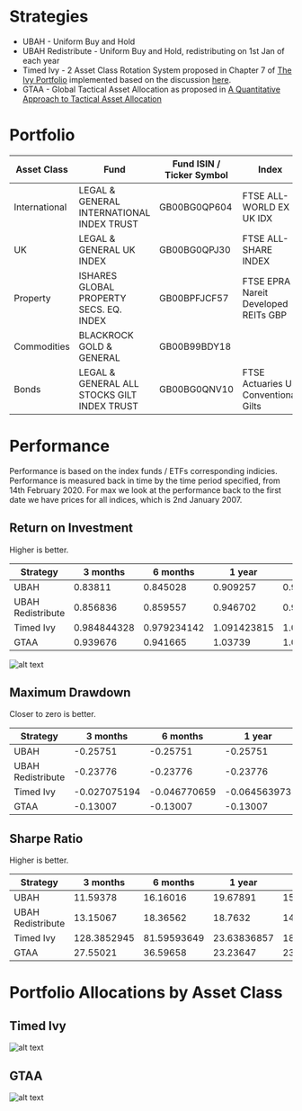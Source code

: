 # Strategies

* UBAH - Uniform Buy and Hold
* UBAH Redistribute - Uniform Buy and Hold, redistributing on 1st Jan of each year
* Timed Ivy - 2 Asset Class Rotation System proposed in Chapter 7 of [The Ivy Portfolio](https://books.google.co.uk/books/about/The_Ivy_Portfolio.html?id=DP_YREBTXREC&redir_esc=y) implemented based on the discussion [here](https://www.stopsaving.com/how-harvard-and-yale-invest/).
* GTAA - Global Tactical Asset Allocation as proposed in [A Quantitative Approach to Tactical Asset Allocation
](https://poseidon01.ssrn.com/delivery.php?ID=276073029008000083007122114088076120022037040029059051090103083007005091075067077077038055005012119033032068009088005064103126055081044083067125127028086097081026060017015031091105004107003127021113004123018086102115092104024121115127064064118029074&EXT=pdf)

# Portfolio

| Asset Class   | Fund                                        | Fund ISIN / Ticker Symbol | Index                                | Index ISIN    |
|---------------|---------------------------------------------|---------------------------|--------------------------------------|---------------|
| International | LEGAL & GENERAL INTERNATIONAL INDEX TRUST   | GB00BG0QP604              | FTSE ALL-WORLD EX UK IDX             | FTAWXUKSP:FSI |
| UK            | LEGAL & GENERAL UK INDEX                    | GB00BG0QPJ30              | FTSE ALL-SHARE INDEX                 | FTASXS:FSI    |
| Property      | ISHARES GLOBAL PROPERTY SECS. EQ. INDEX     | GB00BPFJCF57              | FTSE EPRA Nareit Developed REITs GBP | FTERGLS:FSI   |
| Commodities   | BLACKROCK GOLD & GENERAL                | GB00B99BDY18                      |             |       |
| Bonds         | LEGAL & GENERAL ALL STOCKS GILT INDEX TRUST | GB00BG0QNV10              | FTSE Actuaries UK Conventional Gilts | BG05:FSI      |

# Performance

Performance is based on the index funds / ETFs corresponding indicies. Performance is measured back in time by the time period
specified, from 14th February 2020. For max we look at the performance back to the first date we have prices for
all indices, which is 2nd January 2007.

## Return on Investment

Higher is better.

| Strategy          | 3 months | 6 months | 1 year   | 3 years  | 5 years  | Max      |
|-------------------|----------|----------|----------|----------|----------|----------|
| UBAH              | 0.83811  | 0.845028 | 0.909257 | 0.972598 | 1.180712 | 1.48514  |
| UBAH Redistribute | 0.856836 | 0.859557 | 0.946702 | 0.982323 | 1.218608 | 1.459567 |
| Timed Ivy         | 0.984844328 | 0.979234142 | 1.091423815 | 1.006215648 | 1.322157636 | 1.75140699 |
| GTAA              | 0.939676 | 0.941665 | 1.03739  | 1.009763 | 1.134197 | 1.372894 |

![alt text](https://github.com/KieranLitschel/PortfolioBacktesting/blob/master/Historical%20Prices/Results/Returns.png "Return on Investment Graph")

## Maximum Drawdown

Closer to zero is better.

| Strategy          | 3 months | 6 months | 1 year   | 3 years  | 5 years  | Max      |
|-------------------|----------|----------|----------|----------|----------|----------|
| UBAH              | -0.25751 | -0.25751 | -0.25751 | -0.25751 | -0.25751 | -0.25751 |
| UBAH Redistribute | -0.23776 | -0.23776 | -0.23776 | -0.23776 | -0.23776 | -0.23776 |
| Timed Ivy         | -0.027075194 | -0.046770659 | -0.064563973 | -0.15729673 | -0.255835591 | -0.255835591 |
| GTAA              | -0.13007 | -0.13007 | -0.13007 | -0.13007 | -0.13007 | -0.13007 |

## Sharpe Ratio

Higher is better.

| Strategy          | 3 months | 6 months | 1 year   | 3 years  | 5 years  | Max      |
|-------------------|----------|----------|----------|----------|----------|----------|
| UBAH              | 11.59378 | 16.16016 | 19.67891 | 15.617   | 7.962531 | 5.512033 |
| UBAH Redistribute | 13.15067 | 18.36562 | 18.7632  | 14.91211 | 7.808948 | 5.790307 |
| Timed Ivy         | 128.3852945 | 81.59593649 | 23.63836857 | 18.70270876 | 9.316738058 | 5.176986869 |
| GTAA              | 27.55021 | 36.59658 | 23.23647 | 23.64324 | 12.75924 | 8.624197 |

# Portfolio Allocations by Asset Class

## Timed Ivy

![alt text](https://github.com/KieranLitschel/PortfolioBacktesting/blob/master/Historical%20Prices/Results/Timed%20Ivy%20Allocations.png "Portfolio allocation % in each asset class for Timed Ivy")

## GTAA

![alt text](https://github.com/KieranLitschel/PortfolioBacktesting/blob/master/Historical%20Prices/Results/GTAA%20Allocations.png "Portfolio allocation % in each asset class for GTAA")